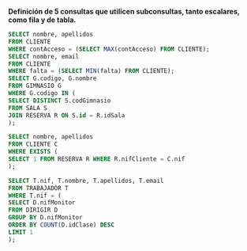
**Definición de 5 consultas que utilicen subconsultas, tanto escalares, como fila y de tabla.**
```sql
SELECT nombre, apellidos
FROM CLIENTE
WHERE contAcceso = (SELECT MAX(contAcceso) FROM CLIENTE);
SELECT nombre, email
FROM CLIENTE
WHERE falta = (SELECT MIN(falta) FROM CLIENTE);
SELECT G.codigo, G.nombre
FROM GIMNASIO G
WHERE G.codigo IN (
SELECT DISTINCT S.codGimnasio
FROM SALA S
JOIN RESERVA R ON S.id = R.idSala
);

SELECT nombre, apellidos
FROM CLIENTE C
WHERE EXISTS (
SELECT 1 FROM RESERVA R WHERE R.nifCliente = C.nif
);

SELECT T.nif, T.nombre, T.apellidos, T.email
FROM TRABAJADOR T
WHERE T.nif = (
SELECT D.nifMonitor
FROM DIRIGIR D
GROUP BY D.nifMonitor
ORDER BY COUNT(D.idClase) DESC
LIMIT 1
);
```
